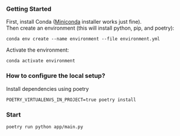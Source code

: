 ### Getting Started ###

First, install Conda ([Miniconda](https://docs.conda.io/projects/miniconda/en/latest/miniconda-install.html) installer works just fine).\
Then create an environment (this will install python, pip, and poetry):

    conda env create --name environment --file environment.yml

Activate the environment:

    conda activate environment

### How to configure the local setup?
Install dependencies using poetry

    POETRY_VIRTUALENVS_IN_PROJECT=true poetry install

### Start

    poetry run python app/main.py 

